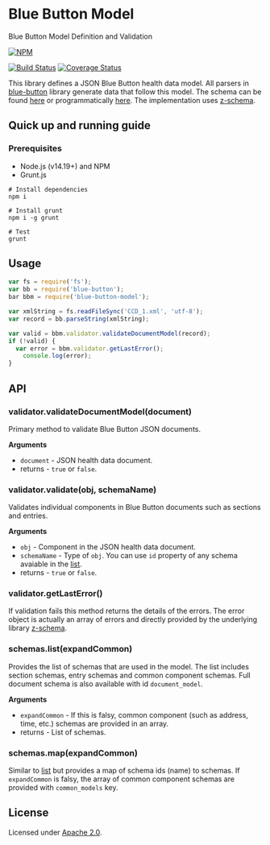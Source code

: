 Blue Button Model
=================

Blue Button Model Definition and Validation

[![NPM](https://nodei.co/npm/blue-button-model.png)](https://nodei.co/npm/blue-button-model/)

[![Build Status](https://travis-ci.org/amida-tech/blue-button-model.svg)](https://travis-ci.org/amida-tech/blue-button-model)
[![Coverage Status](https://coveralls.io/repos/amida-tech/blue-button-model/badge.png)](https://coveralls.io/r/amida-tech/blue-button-model)

This library defines a JSON Blue Button health data model. All parsers in [blue-button](https://github.com/amida-tech/blue-button) library generate data that follow this model.  The schema can be found [here](http://developers.amida-tech.com/document_model.html) or programmatically [here](#schemaListMethod).  The implementation uses [z-schema](https://github.com/zaggino/z-schema).

## Quick up and running guide

### Prerequisites

- Node.js (v14.19+) and NPM
- Grunt.js

```
# Install dependencies
npm i

# Install grunt
npm i -g grunt

# Test
grunt

```

## Usage

``` javascript
var fs = require('fs');
var bb = require('blue-button');
bar bbm = require('blue-button-model');

var xmlString = fs.readFileSync('CCD_1.xml', 'utf-8');
var record = bb.parseString(xmlString);

var valid = bbm.validator.validateDocumentModel(record);
if (!valid) {
  var error = bbm.validator.getLastError();
    console.log(error);
}
```

## API

### validator.validateDocumentModel(document)

Primary method to validate Blue Button JSON documents.

__Arguments__

* `document` - JSON health data document.
* returns - `true` or `false`.

### validator.validate(obj, schemaName)

Validates individual components in Blue Button documents such as sections and entries.

__Arguments__

* `obj` - Component in the JSON health data document.
* `schemaName` - Type of `obj`.  You can use `id` property of any schema avaiable in the [list](#schemaListMethod).
* returns - `true` or `false`.

### validator.getLastError()

If validation fails this method returns the details of the errors.  The error object is actually an array of errors and directly provided by the underlying library [z-schema](https://github.com/zaggino/z-schema).

### schemas.list(expandCommon)

Provides the list of schemas that are used in the model.  The list includes section schemas, entry schemas and common component schemas.  Full document schema is also available with id `document_model`.

__Arguments__

* `expandCommon` - If this is falsy, common component (such as address, time, etc.) schemas are provided in an array.
* returns - List of schemas.

### schemas.map(expandCommon)

Similar to [list](#schemaListMethod) but provides a map of schema ids (name) to schemas.  If `expandCommon` is falsy, the array of common component schemas are provided with `common_models` key.

## License

Licensed under [Apache 2.0](./LICENSE).
